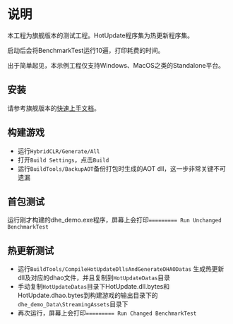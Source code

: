 # 说明

本工程为旗舰版本的测试工程。HotUpdate程序集为热更新程序集。

启动后会将BenchmarkTest运行10遍，打印耗费的时间。

出于简单起见，本示例工程仅支持Windows、MacOS之类的Standalone平台。

## 安装

请参考旗舰版本的[快速上手文档](https://hybridclr.doc.code-philosophy.com/docs/business/ultimate/quickstartunchecked)。

## 构建游戏

- 运行`HybridCLR/Generate/All`
- 打开`Build Settings`，点击`Build`
- 运行`BuildTools/BackupAOT`备份打包时生成的AOT dll，这一步非常关键不可遗漏

## 首包测试

运行刚才构建的dhe_demo.exe程序，屏幕上会打印`========= Run Unchanged BenchmarkTest`

## 热更新测试

- 运行`BuildTools/CompileHotUpdateDllsAndGenerateDHAODatas` 生成热更新dll及对应的dhao文件，并且复制到`HotUpdateDatas`目录
- 手动复制`HotUpdateDatas`目录下HotUpdate.dll.bytes和HotUpdate.dhao.bytes到构建游戏的输出目录下的`dhe_demo_Data\StreamingAssets`目录下
- 再次运行，屏幕上会打印`========= Run Changed BenchmarkTest`

